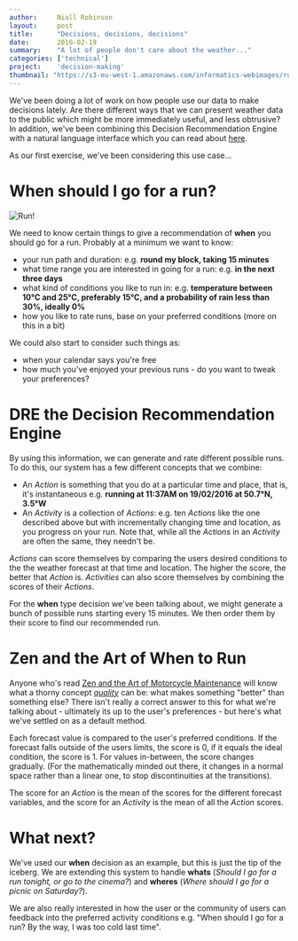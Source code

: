 ```yaml
---
author:     Niall Robinson
layout:     post
title:      "Decisions, decisions, decisions"
date:       2016-02-19
summary:    "A lot of people don't care about the weather..."
categories: ['technical']
project:    'decision-making'
thumbnail: "https://s3-eu-west-1.amazonaws.com/informatics-webimages/run.jpg"
---
```


We've been doing a lot of work on how people use our data to make decisions lately. Are there different ways that we can present weather data to the public which might be more immediately useful, and less obtrusive? In addition, we've been combining this Decision Recommendation Engine with a natural language interface which you can read about [here](http://www.informaticslab.co.uk/technical/2016/02/19/alexa.html).

As our first exercise, we've been considering this use case...

# When should I go for a run?

![Run!](https://s3-eu-west-1.amazonaws.com/informatics-webimages/run.jpg)

We need to know certain things to give a recommendation of **when** you should go for a run. Probably at a minimum we want to know:

* your run path and duration: e.g. **round my block, taking 15 minutes**
* what time range you are interested in going for a run: e.g. **in the next three days**
* what kind of conditions you like to run in: e.g. **temperature between 10&deg;C and 25&deg;C, preferably 15&deg;C, and a probability of rain less than 30%, ideally 0%**
* how you like to rate runs, base on your preferred conditions (more on this in a bit)

We could also start to consider such things as:

* when your calendar says you're free
* how much you've enjoyed your previous runs - do you want to tweak your preferences?

# DRE the Decision Recommendation Engine

By using this information, we can generate and rate different possible runs. To do this, our system has a few different concepts that we combine:

* An *Action* is something that you do at a particular time and place, that is, it's instantaneous e.g. **running at 11:37AM on 19/02/2016 at 50.7&deg;N, 3.5&deg;W**
* An *Activity* is a collection of *Actions*: e.g. ten *Actions* like the one described above but with incrementally changing time and location, as you progress on your run. Note that, while all the *Actions* in an *Activity* are often the same, they needn't be.

*Actions* can score themselves by comparing the users desired conditions to the the weather forecast at that time and location. The higher the score, the better that *Action* is. *Activities* can also score themselves by combining the scores of their *Actions*.

For the **when** type decision we've been talking about, we might generate a bunch of possible runs starting every 15 minutes. We then order them by their score to find our recommended run.

# Zen and the Art of When to Run

Anyone who's read [Zen and the Art of Motorcycle Maintenance](https://en.wikipedia.org/wiki/Zen_and_the_Art_of_Motorcycle_Maintenance) will know what a thorny concept [*quality*](https://en.wikipedia.org/wiki/Pirsig%27s_metaphysics_of_Quality  ) can be: what makes something "better" than something else? There isn't really a correct answer to this for what we're talking about - ultimately its up to the user's preferences - but here's what we've settled on as a default method.

Each forecast value is compared to the user's preferred conditions. If the forecast falls outside of the users limits, the score is 0, if it equals the ideal condition, the score is 1. For values in-between, the score changes gradually. (For the mathematically minded out there, it changes in a normal space rather than a linear one, to stop discontinuities at the transitions).

The score for an *Action* is the mean of the scores for the different forecast variables, and the score for an *Activity* is the mean of all the *Action* scores.

# What next?

We've used our **when** decision as an example, but this is just the tip of the iceberg. We are extending this system to handle **whats** (*Should I go for a run tonight, or go to the cinema?*) and **wheres** (*Where should I go for a picnic on Saturday?*).

We are also really interested in how the user or the community of users can feedback into the preferred activity conditions e.g. "When should I go for a run? By the way, I was too cold last time".
